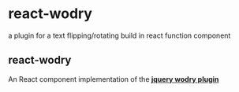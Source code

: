 # react-wodry
a plugin for a text flipping/rotating build in react function component


## react-wodry

An React component implementation of the [**jquery wodry plugin**](https://github.com/daynin/wodry)